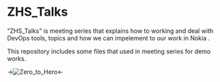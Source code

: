 # ZHS_Talks
"ZHS_Talks" is meeting series that explains how to working and deal with DevOps tools, topics and how we can impelement to our work in Nokia .

This repository includes some files that used in meeting series for demo works.

->![Zero_to_Hero](http://www.thestartuphero.com/zerohero.png)<-



